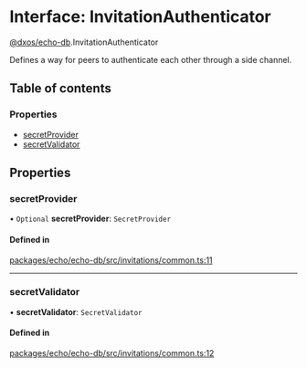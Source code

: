 # Interface: InvitationAuthenticator

[@dxos/echo-db](../modules/dxos_echo_db.md).InvitationAuthenticator

Defines a way for peers to authenticate each other through a side channel.

## Table of contents

### Properties

- [secretProvider](dxos_echo_db.InvitationAuthenticator.md#secretprovider)
- [secretValidator](dxos_echo_db.InvitationAuthenticator.md#secretvalidator)

## Properties

### secretProvider

• `Optional` **secretProvider**: `SecretProvider`

#### Defined in

[packages/echo/echo-db/src/invitations/common.ts:11](https://github.com/dxos/dxos/blob/e3b936721/packages/echo/echo-db/src/invitations/common.ts#L11)

___

### secretValidator

• **secretValidator**: `SecretValidator`

#### Defined in

[packages/echo/echo-db/src/invitations/common.ts:12](https://github.com/dxos/dxos/blob/e3b936721/packages/echo/echo-db/src/invitations/common.ts#L12)
